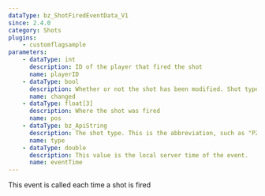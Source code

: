 ```yaml
---
dataType: bz_ShotFiredEventData_V1
since: 2.4.0
category: Shots
plugins:
    - customflagsample
parameters:
    - dataType: int
      description: ID of the player that fired the shot
      name: playerID
    - dataType: bool
      description: Whether or not the shot has been modified. Shot type will not change unless this is set to 1 (true).
      name: changed
    - dataType: float[3]
      description: Where the shot was fired
      name: pos
    - dataType: bz_ApiString
      description: The shot type. This is the abbreviation, such as "PZ" or "SW"
      name: type
    - dataType: double
      description: This value is the local server time of the event.
      name: eventTime
---
```


This event is called each time a shot is fired
